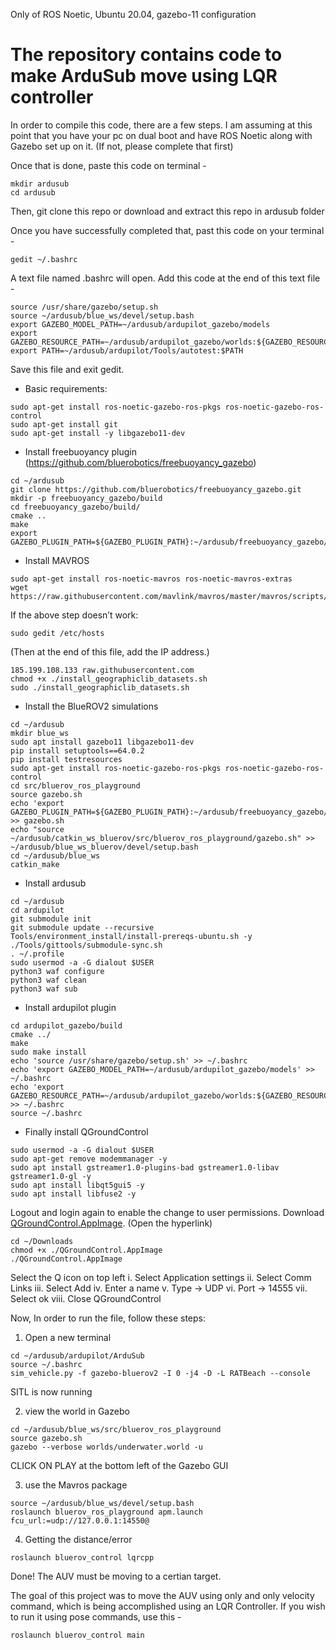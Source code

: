 Only of ROS Noetic, Ubuntu 20.04, gazebo-11 configuration

# The repository contains code to make ArduSub move using LQR controller

In order to compile this code, there are a few steps. I am assuming at this point that you have your pc on dual boot and have ROS Noetic along with Gazebo set up on it. (If not, please complete that first)

Once that is done, paste this code on terminal -
```
mkdir ardusub
cd ardusub
```

Then, git clone this repo or download and extract this repo in ardusub folder

Once you have successfully completed that, past this code on your terminal -
```
gedit ~/.bashrc
```

A text file named .bashrc will open. Add this code at the end of this text file -
```
source /usr/share/gazebo/setup.sh
source ~/ardusub/blue_ws/devel/setup.bash
export GAZEBO_MODEL_PATH=~/ardusub/ardupilot_gazebo/models
export GAZEBO_RESOURCE_PATH=~/ardusub/ardupilot_gazebo/worlds:${GAZEBO_RESOURCE_PATH}
export PATH=~/ardusub/ardupilot/Tools/autotest:$PATH
```
Save this file and exit gedit. 

 - Basic requirements:
```
sudo apt-get install ros-noetic-gazebo-ros-pkgs ros-noetic-gazebo-ros-control
sudo apt-get install git
sudo apt-get install -y libgazebo11-dev 
```
 - Install freebuoyancy plugin (https://github.com/bluerobotics/freebuoyancy_gazebo)
```
cd ~/ardusub
git clone https://github.com/bluerobotics/freebuoyancy_gazebo.git
mkdir -p freebuoyancy_gazebo/build
cd freebuoyancy_gazebo/build/
cmake ..
make
export GAZEBO_PLUGIN_PATH=${GAZEBO_PLUGIN_PATH}:~/ardusub/freebuoyancy_gazebo/build
```

- Install MAVROS
```
sudo apt-get install ros-noetic-mavros ros-noetic-mavros-extras
wget https://raw.githubusercontent.com/mavlink/mavros/master/mavros/scripts/install_geographiclib_datasets.sh
```
If the above step doesn’t work:
```
sudo gedit /etc/hosts
```
(Then at the end of this file, add the IP address.)
```
185.199.108.133 raw.githubusercontent.com
chmod +x ./install_geographiclib_datasets.sh
sudo ./install_geographiclib_datasets.sh
```

- Install the BlueROV2 simulations
```
cd ~/ardusub
mkdir blue_ws
sudo apt install gazebo11 libgazebo11-dev
pip install setuptools==64.0.2
pip install testresources
sudo apt-get install ros-noetic-gazebo-ros-pkgs ros-noetic-gazebo-ros-control
cd src/bluerov_ros_playground
source gazebo.sh
echo 'export GAZEBO_PLUGIN_PATH=${GAZEBO_PLUGIN_PATH}:~/ardusub/freebuoyancy_gazebo/build' >> gazebo.sh
echo "source ~/ardusub/catkin_ws_bluerov/src/bluerov_ros_playground/gazebo.sh" >> ~/ardusub/blue_ws_bluerov/devel/setup.bash
cd ~/ardusub/blue_ws
catkin_make
```

- Install ardusub
```
cd ~/ardusub
cd ardupilot
git submodule init
git submodule update --recursive
Tools/environment_install/install-prereqs-ubuntu.sh -y
./Tools/gittools/submodule-sync.sh
. ~/.profile
sudo usermod -a -G dialout $USER
python3 waf configure
python3 waf clean
python3 waf sub
```

- Install ardupilot plugin
```
cd ardupilot_gazebo/build
cmake ../
make
sudo make install
echo 'source /usr/share/gazebo/setup.sh' >> ~/.bashrc
echo 'export GAZEBO_MODEL_PATH=~/ardusub/ardupilot_gazebo/models' >> ~/.bashrc
echo 'export GAZEBO_RESOURCE_PATH=~/ardusub/ardupilot_gazebo/worlds:${GAZEBO_RESOURCE_PATH}' >> ~/.bashrc
source ~/.bashrc
```

- Finally install QGroundControl
```
sudo usermod -a -G dialout $USER
sudo apt-get remove modemmanager -y
sudo apt install gstreamer1.0-plugins-bad gstreamer1.0-libav gstreamer1.0-gl -y
sudo apt install libqt5gui5 -y
sudo apt install libfuse2 -y
```
Logout and login again to enable the change to user permissions.
Download [QGroundControl.AppImage](https://d176tv9ibo4jno.cloudfront.net/latest/QGroundControl.AppImage]). (Open the hyperlink)
```
cd ~/Downloads
chmod +x ./QGroundControl.AppImage
./QGroundControl.AppImage
 ```

Select the Q icon on top left
i. Select Application settings
ii. Select Comm Links
iii. Select Add
iv. Enter a name
v. Type -> UDP
vi. Port -> 14555
vii. Select ok
viii. Close QGroundControl

Now, In order to run the file, follow these steps:
1) Open a new terminal
```
cd ~/ardusub/ardupilot/ArduSub
source ~/.bashrc
sim_vehicle.py -f gazebo-bluerov2 -I 0 -j4 -D -L RATBeach --console
```
SITL is now running

2) view the world in Gazebo
```
cd ~/ardusub/blue_ws/src/bluerov_ros_playground
source gazebo.sh
gazebo --verbose worlds/underwater.world -u
```
CLICK ON PLAY at the bottom left of the Gazebo GUI

3) use the Mavros package 
```
source ~/ardusub/blue_ws/devel/setup.bash
roslaunch bluerov_ros_playground apm.launch fcu_url:=udp://127.0.0.1:14550@
```
4) Getting the distance/error
```
roslaunch bluerov_control lqrcpp
```

Done!
The AUV must be moving to a certian target. 

The goal of this project was to move the AUV using only and only velocity command, which is being accomplished using an LQR Controller. 
If you wish to run it using pose commands, use this -
```
roslaunch bluerov_control main
```
